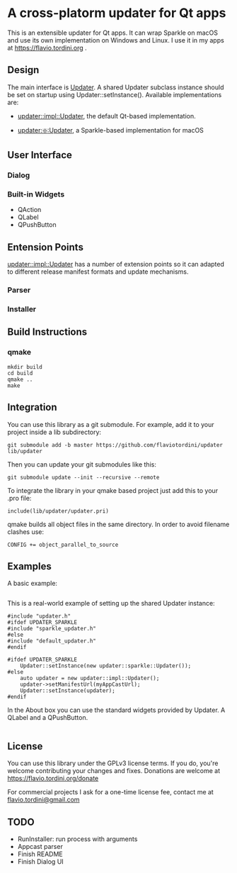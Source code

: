 # A cross-platorm updater for Qt apps

This is an extensible updater for Qt apps. It can wrap Sparkle on macOS and use its own implementation on Windows and Linux. I use it in my apps at https://flavio.tordini.org .

## Design

The main interface is [Updater](https://github.com/flaviotordini/updater/blob/master/src/updater.h). A shared Updater subclass instance should be set on startup using Updater::setInstance(). Available implementations are:

- [updater::impl::Updater](https://github.com/flaviotordini/updater/blob/master/src/impl/default_updater.h), the default Qt-based implementation.

- [updater::sparkle::Updater](https://github.com/flaviotordini/updater/blob/master/src/sparkle/sparkle_updater.h), a Sparkle-based implementation for macOS

## User Interface

### Dialog

### Built-in Widgets

- QAction
- QLabel
- QPushButton

## Entension Points

[updater::impl::Updater](https://github.com/flaviotordini/updater/blob/master/src/impl/default_updater.h) has a number of extension points so it can adapted to different release manifest formats and update mechanisms.

### Parser

### Installer

## Build Instructions

### qmake
```
mkdir build
cd build
qmake ..
make
```

## Integration

You can use this library as a git submodule. For example, add it to your project inside a lib subdirectory:

```
git submodule add -b master https://github.com/flaviotordini/updater lib/updater
```

Then you can update your git submodules like this:

```
git submodule update --init --recursive --remote
```

To integrate the library in your qmake based project just add this to your .pro file:

```
include(lib/updater/updater.pri)
```

qmake builds all object files in the same directory. In order to avoid filename clashes use:

```
CONFIG += object_parallel_to_source
```

## Examples

A basic example:

```

```

This is a real-world example of setting up the shared Updater instance:

```
#include "updater.h"
#ifdef UPDATER_SPARKLE
#include "sparkle_updater.h"
#else
#include "default_updater.h"
#endif

#ifdef UPDATER_SPARKLE
    Updater::setInstance(new updater::sparkle::Updater());
#else
    auto updater = new updater::impl::Updater();
    updater->setManifestUrl(myAppCastUrl);
    Updater::setInstance(updater);
#endif

```

In the About box you can use the standard widgets provided by Updater. A QLabel and a QPushButton.

```

```

## License

You can use this library under the GPLv3 license terms. If you do, you're welcome contributing your changes and fixes. Donations are welcome at https://flavio.tordini.org/donate

For commercial projects I ask for a one-time license fee, contact me at flavio.tordini@gmail.com

## TODO
- RunInstaller: run process with arguments
- Appcast parser
- Finish README
- Finish Dialog UI